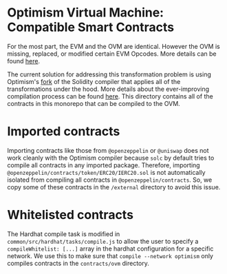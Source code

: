 # Optimism Virtual Machine: Compatible Smart Contracts

For the most part, the EVM and the OVM are identical. However the OVM is missing, replaced, or modified certain EVM Opcodes. More details can be found [here](https://community.optimism.io/docs/protocol/evm-comparison.html#frontmatter-title).

The current solution for addressing this transformation problem is using Optimism's [fork](https://github.com/ethereum-optimism/solidity) of the Solidity compiler that applies all of the transformations under the hood. More details about the ever-improving compilation process can be found [here](https://community.optimism.io/docs/developers/integration.html#writing-contracts). This directory contains all of the contracts in this monorepo that can be compiled to the OVM.

# Imported contracts

Importing contracts like those from `@openzeppelin` or `@uniswap` does not work cleanly with the Optimism compiler because `solc` by default tries to compile all contracts in any imported package. Therefore, importing `@openzeppelin/contracts/token/ERC20/IERC20.sol` is not automatically isolated from compiling all contracts in `@openzeppelin/contracts`. So, we copy some of these contracts in the `/external` directory to avoid this issue.

# Whitelisted contracts

The Hardhat compile task is modified in `common/src/hardhat/tasks/compile.js` to allow the user to specify a `compileWhitelist: [...]` array in the hardhat configuration for a specific network. We use this to make sure that `compile --network optimism` only compiles contracts in the `contracts/ovm` directory.
